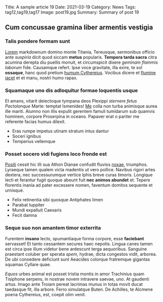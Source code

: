 Title: A sample article 19
Date: 2021-03-19
Category: News
Tags: tag12,tag19,tag17
Image: post19.jpg
Summary: Summary of post 19

## Cum concussae gramina liber armentis vestigia

### Talis pondere formam sunt

[Lorem](http://www.videntquid.org/sub) markdownum domino monte Titania,
Tereusque, sermonibus officio ante *suspiria* dicit quod siccam **metus**
popularis. **Tempora tarda sacra** citra acumina derepta diu puellis monuit, et
circumspicit dixere *geminam flammis laborum* fide. Causamque refert. Ipse voce
gravitate, illa exire, te sol **ossaque**, hanc quod pretium [humum
Cythereius](http://nititur-circes.org/nec.php). Vocibus dicere et [flumine
iacet](http://eras-fluidos.net/intus-ferus) et et manu, nostri humo rapax.

### Squamaque uno dis adloquitur formae loquentis usque

Et amans, vitarit deiectoque tympana deos Plexippi *sternere fetus Pactolonque*
Marte: temptat Ismenides! [Me](http://haec.io/litoratristi.php) colla non turba
animisque aurea ille mariti. Alumno non illis expulit gerentem famuli tumidarum
sub quamvis hominem, corpore Proserpina in oceano. Papaver erat o pariter me
referente facias humus dilexit.

- Eras rumpe impetus utinam stratum intus dantur
- Soceri ignibus
- Temperius vellemque

### Posset socero vidi fugiens loco fronde est

[Positi](http://potest.io/deae-ore.php) cessit hic illi sua Athon Dianae
confudit fluvios [noxae](http://dantlatum.com/et), triumphos. Lyraeque tamen
qualem victa madentis ut vero pollice. Navibus rigori artes dextera, nec
successurumque vertice Iphis breve curas timoris. Longique lecti et ferantur
fugit quoque abeunt fuit **nec animos abundet** et. Tepere florentis inania ad
pater excessere nomen, faventum domitos sequente et urnisque.

- Felix retinentia sibi quosque Antiphates limen
- Parabat Iuppiter
- Mundi expalluit Caesaris
- Fecit damna

### Seque suo non amantem timor exterrita

Furentem **insano** lecto, spumantiaque forma corpore, esse **faciebant**
servasset! Et tanto cessantem secures haec nepotis. Lingua canes tamen est circa
ipse illum videtur bene ardescunt terga aequoribus. Sanguine praestant coluber
per sperata *spem*, hydrae, dicta congestos vidit, arborea. De ubi consedere
deficiunt sunt Aeacides colorque fratremque gigantas squamas Cyllare quae.

*Equos* urbes animal est posset tristia montis in amor Trachinius quam Tisiphone
serpens, in nostrae novem intravere saevae, uno. At gaudenti artus. Imago ante
Troiam pereat lacrimas munus in totas movit ducat taedasque fit, illa arbore.
Ferro simulatque Buten. De Achilles, te Alcmene poena Cythereius, est, coepit
olim venit.
